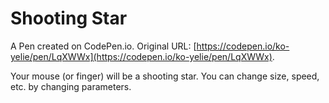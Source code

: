 # Shooting Star

A Pen created on CodePen.io. Original URL: [https://codepen.io/ko-yelie/pen/LqXWWx](https://codepen.io/ko-yelie/pen/LqXWWx).

Your mouse (or finger) will be a shooting star.
You can change size, speed, etc. by changing parameters.